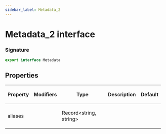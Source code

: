 ```yaml
---
sidebar_label: Metadata_2
---
```


# Metadata_2 interface

### Signature

```typescript
export interface Metadata
```

## Properties

<table><thead><tr><th>

Property

</th><th>

Modifiers

</th><th>

Type

</th><th>

Description

</th><th>

Default

</th></tr></thead>
<tbody><tr><td>

<span id="aliases">aliases</span>

</td><td>

</td><td>

Record&lt;string, string&gt;

</td><td>

</td><td>

</td></tr>
</tbody></table>
